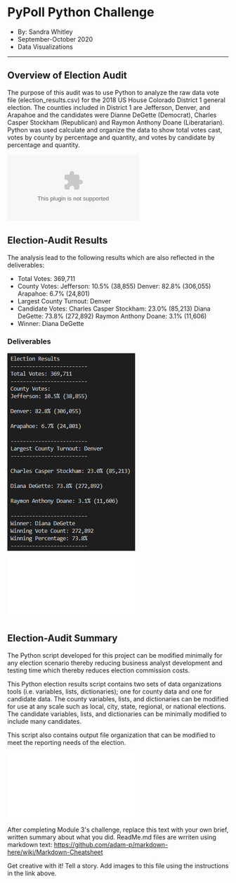 # PyPoll Python Challenge
* By: Sandra Whitley
* September-October 2020
* Data Visualizations
*****

## Overview of Election Audit
The purpose of this audit was to use Python to analyze the raw data vote file (election_results.csv) for the 2018 US House Colorado District 1 general election. The counties included in District 1 are Jefferson, Denver, and Arapahoe and the candidates were Dianne DeGette (Democrat), Charles Casper Stockham (Republican) and Raymon Anthony Doane (Liberatarian). Python was used calculate and organize the data to show total votes cast, votes by county by percentage and quantity, and votes by candidate by percentage and quantity. 

![Election Results Raw Data](/resources/election_results.csv)

## Election-Audit Results
The analysis lead to the following results which are also reflected in the deliverables:
* Total Votes: 369,711
* County Votes:
   Jefferson: 10.5% (38,855)
   Denver: 82.8% (306,055)
   Arapahoe: 6.7% (24,801)
* Largest County Turnout: Denver
* Candidate Votes:
   Charles Casper Stockham: 23.0% (85,213)
   Diana DeGette: 73.8% (272,892)
   Raymon Anthony Doane: 3.1% (11,606)
*  Winner: Diana DeGette

### Deliverables
![1. Election Results Terminal Output](/resources/election_results_terminal.png)
![2. Election Results Text Output File](/resources/election_results.txt)

## Election-Audit Summary
The Python script developed for this project can be modified minimally for any election scenario thereby reducing business analyst development and testing time which thereby reduces election commission costs. 

This Python election results script contains two sets of data organizations tools (i.e. variables, lists, dictionaries); one for county data and one for candidate data. The county variables, lists, and dictionaries can be modified for use at any scale such as local, city, state, regional, or national elections. The candidate variables, lists, and dictionaries can be minimally modified to include many candidates.

This script also contains output file organization that can be modified to meet the reporting needs of the election.

![Election Results Pythoin Script](pypoll_challenge.py)








After completing Module 3's challenge, replace this text with your own brief, written summary about what you did. ReadMe.md files are wrriten using markdown text: https://github.com/adam-p/markdown-here/wiki/Markdown-Cheatsheet

Get creative with it! Tell a story. Add images to this file using the instructions in the link above.